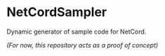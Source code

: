 # NetCordSampler
Dynamic generator of sample code for NetCord.

*(For now, this repository acts as a proof of concept)*
